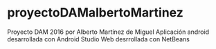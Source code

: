 # proyectoDAMalbertoMartinez
Proyecto DAM 2016 por Alberto Martínez de Miguel
Aplicación android desarrollada con Android Studio
Web desrrollada con NetBeans
